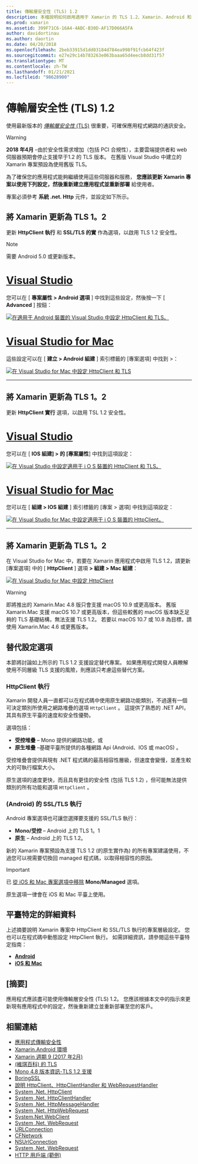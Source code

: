 ```yaml
---
title: 傳輸層安全性 (TLS) 1.2
description: 本檔說明如何啟用適用于 Xamarin 的 TLS 1.2、Xamarin. Android 和 Xamarin 專案。 它會示範如何在 Visual Studio 2019 和 Visual Studio for Mac 中進行這項作業。
ms.prod: xamarin
ms.assetid: 399F71C6-16A4-4ABC-B30D-AF17D066A5FA
author: davidortinau
ms.author: daortin
ms.date: 04/20/2018
ms.openlocfilehash: 2beb33915d1dd03184d784ea998f91fcb64f423f
ms.sourcegitcommit: e27e29c14b783263e063baaa65d4eecb8dd31f57
ms.translationtype: MT
ms.contentlocale: zh-TW
ms.lasthandoff: 01/21/2021
ms.locfileid: "98628900"
---
```

# <a name="transport-layer-security-tls-12"></a>傳輸層安全性 (TLS) 1.2

使用最新版本的 [_傳輸層安全性_ (TLS)](https://en.wikipedia.org/wiki/Transport_Layer_Security) 很重要，可確保應用程式網路的通訊安全。

> [!WARNING]
> **2018 年4月** –由於安全性需求增加（包括 PCI 合規性），主要雲端提供者和 web 伺服器預期會停止支援早于1.2 的 TLS 版本。 在舊版 Visual Studio 中建立的 Xamarin 專案預設為使用舊版 TLS。
>
> 為了確保您的應用程式能夠繼續使用這些伺服器和服務， **您應該更新 Xamarin 專案以使用下列設定，然後重新建立應用程式並重新部署** 給使用者。

專案必須參考 **系統 .net. Http** 元件，並設定如下所示。

## <a name="update-xamarinandroid-to-tls-12"></a>將 Xamarin 更新為 TLS 1。2

更新 **HttpClient 執行** 和 **SSL/TLS 的實** 作為選項，以啟用 TLS 1.2 安全性。

> [!NOTE]
> 需要 Android 5.0 或更新版本。

# <a name="visual-studio"></a>[Visual Studio](#tab/windows)

您可以在 [ **專案屬性 > Android 選項** ] 中找到這些設定，然後按一下 [ **Advanced** ] 按鈕：

[![在適用于 Android 裝置的 Visual Studio 中設定 HttpClient 和 TLS。](transport-layer-security-images/android-win-sml.png)](transport-layer-security-images/android-win.png#lightbox)

# <a name="visual-studio-for-mac"></a>[Visual Studio for Mac](#tab/macos)

這些設定可以在 [ **建立 > Android 組建** ] 索引標籤的 [專案選項] 中找到 >：

[![在 Visual Studio for Mac 中設定 HttpClient 和 TLS](transport-layer-security-images/android-mac-sml.png)](transport-layer-security-images/android-mac.png#lightbox)

-----

## <a name="update-xamarinios-to-tls-12"></a>將 Xamarin 更新為 TLS 1。2

更新 **HttpClient 實行** 選項，以啟用 TSL 1.2 安全性。

# <a name="visual-studio"></a>[Visual Studio](#tab/windows)

您可以在 [ **IOS 組建] > 的 [專案屬性**] 中找到這項設定：

[![在 Visual Studio 中設定適用于 i O S 裝置的 HttpClient 和 TLS。](transport-layer-security-images/ios-win-sml.png)](transport-layer-security-images/ios-win.png#lightbox)

# <a name="visual-studio-for-mac"></a>[Visual Studio for Mac](#tab/macos)

您可以在 [ **組建 > IOS 組建** ] 索引標籤的 [專案 > 選項] 中找到這項設定：

[![在 Visual Studio for Mac 中設定適用于 i O S 裝置的 HttpClient。](transport-layer-security-images/ios-mac-sml.png)](transport-layer-security-images/ios-mac.png#lightbox)

-----

## <a name="update-xamarinmac-to-tls-12"></a>將 Xamarin 更新為 TLS 1。2

在 Visual Studio for Mac 中，若要在 Xamarin 應用程式中啟用 TLS 1.2，請更新 [專案選項] 中的 [ **HttpClient** ] 選項 **> 組建 > Mac 組建**：

[![在 Visual Studio for Mac 中設定 HttpClient](transport-layer-security-images/macos-mac-sml.png)](transport-layer-security-images/macos-mac.png#lightbox)

> [!WARNING]
> 即將推出的 Xamarin.Mac 4.8 版只會支援 macOS 10.9 或更高版本。
> 舊版 Xamarin.Mac 支援 macOS 10.7 或更高版本，但這些較舊的 macOS 版本缺乏足夠的 TLS 基礎結構，無法支援 TLS 1.2。 若要以 macOS 10.7 或 10.8 為目標，請使用 Xamarin.Mac 4.6 或更舊版本。

## <a name="alternative-configuration-options"></a>替代設定選項

本節將討論如上所示的 TLS 1.2 支援設定替代專案。
如果應用程式開發人員瞭解使用不同層級 TLS 支援的風險，則應該只考慮這些替代方案。

### <a name="httpclient-implementation"></a>HttpClient 執行

Xamarin 開發人員一直都可以在程式碼中使用原生網路功能類別，不過還有一個可決定類別所使用之網路堆疊的選項 `HttpClient` 。 這提供了熟悉的 .NET API，其具有原生平臺的速度和安全性優勢。

選項包括：

- **受控堆疊** – Mono 提供的網路功能，或
- **原生堆疊** –基礎平臺所提供的各種網路 Api (Android、IOS 或 macOS) 。

受控堆疊會提供與現有 .NET 程式碼的最高相容性層級，但速度會變慢，並產生較大的可執行檔案大小。

原生選項的速度更快，而且具有更佳的安全性 (包括 TLS 1.2) ，但可能無法提供類別的所有功能和選項 `HttpClient` 。

### <a name="ssltls-implementation-android"></a> (Android) 的 SSL/TLS 執行

Android 專案選項也可讓您選擇要支援的 SSL/TLS 執行：

- **Mono/受控** – Android 上的 TLS 1。1
- **原生** – Android 上的 TLS 1.2。

新的 Xamarin 專案預設為支援 TLS 1.2 (的原生實作為) 的所有專案建議使用，不過您可以視需要切換回 managed 程式碼，以取得相容性的原因。

> [!IMPORTANT]
> 已 [從 iOS 和 Mac 專案選項中移除](https://github.com/xamarin/release-notes-archive/blob/master/release-notes/ios/xamarin.ios_10/xamarin.ios_10.8.md) **Mono/Managed** 選項。
>
> 原生選項一律會在 iOS 和 Mac 平臺上使用。

## <a name="platform-specific-details"></a>平臺特定的詳細資料

上述摘要說明 Xamarin 專案中 HttpClient 和 SSL/TLS 執行的專案層級設定。 您也可以在程式碼中動態設定 HttpClient 執行。 如需詳細資訊，請參閱這些平臺特定指南：

- [**Android**](~/android/app-fundamentals/http-stack.md)
- [**iOS 和 Mac**](~/cross-platform/macios/http-stack.md)

## <a name="summary"></a>[摘要]

應用程式應該盡可能使用傳輸層安全性 (TLS) 1.2。
您應該根據本文中的指示來更新現有應用程式中的設定，然後重新建立並重新部署至您的客戶。

## <a name="related-links"></a>相關連結

- [應用程式傳輸安全性](~/ios/app-fundamentals/ats.md)
- [Xamarin.Android 環境](~/android/deploy-test/environment.md)
- [Xamarin 週期 9 (2017 年2月) ](https://releases.xamarin.com/stable-release-cycle-9/)
- [ (維琪百科) 的 TLS ](https://en.wikipedia.org/wiki/Transport_Layer_Security)
- [Mono 4.8 版本資訊-TLS 1.2 支援](https://www.mono-project.com/docs/about-mono/releases/4.8.0/#tls-12-support)
- [BoringSSL](https://boringssl.googlesource.com/boringssl/)
- [說明 HttpClient、HttpClientHandler 和 WebRequestHandler](/archive/blogs/henrikn/httpclient-httpclienthandler-and-webrequesthandler-explained)
- [System .Net. HttpClient](/previous-versions/visualstudio/hh193681(v=vs.118))
- [System .Net. HttpClientHandler](/previous-versions/visualstudio/hh138157(v=vs.118))
- [System .Net. HttpMessageHandler](/previous-versions/visualstudio/hh138091(v=vs.118))
- [System .Net. HttpWebRequest](/dotnet/api/system.net.httpwebrequest)
- [System.Net.WebClient](/dotnet/api/system.net.webclient)
- [System .Net. WebRequest](/dotnet/api/system.net.webrequest)
- [URLConnection](https://developer.android.com/reference/java/net/URLConnection.html)
- [CFNetwork](xref:CoreFoundation.CFNetwork)
- [NSUrlConnection](xref:Foundation.NSUrlConnection)
- [System .Net. WebRequest](/dotnet/api/system.net.webrequest)
- [HTTP 用戶端 (範例) ](/samples/xamarin/ios-samples/httpclient/)
